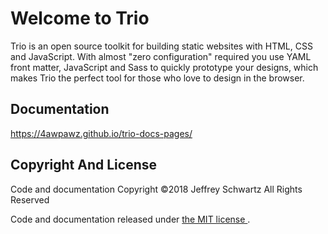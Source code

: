 # Welcome to Trio

Trio is an open source toolkit for building static websites with HTML, CSS and JavaScript. With almost "zero configuration" required you use YAML front matter, JavaScript and Sass to quickly prototype your designs, which makes Trio the perfect tool for those who love to design in the browser.

## Documentation

https://4awpawz.github.io/trio-docs-pages/


## Copyright And License

Code and documentation Copyright &copy;2018 Jeffrey Schwartz All Rights Reserved

Code and documentation released under [ the MIT license ](https://github.com/4awpawz/trio/blob/master/LICENSE).